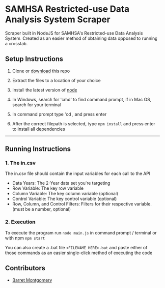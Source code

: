 # SAMHSA Restricted-use Data Analysis System Scraper

Scraper built in NodeJS for SAMHSA's Restricted-use Data Analysis System. Created as an easier method of obtaining data opposed to running a crosstab.

## Setup Instructions

1.  Clone or [download](https://github.com/austinoso/samhsa-rdas-scraper/archive/main.zip) this repo

2.  Extract the files to a location of your choice

3.  Install the latest version of [node](https://nodejs.org/en/download/)

4.  In Windows, search for 'cmd' to find command prompt, if in Mac OS, search for your terminal

5.  In command prompt type 'cd <filepath where you extracted the package>, and press enter

3.  After the correct filepath is selected, type `npm install` and press enter to install all dependencies

---

## Running Instructions

### 1. The in.csv

The in.csv file should contain the input variables for each call to the API

- Data Years: The 2-Year data set you're targeting
- Row Variable: The key row variable
- Column Variable: The key column variable (optional)
- Control Variable: The key control variable (optional)
- Row, Column, and Control Filters: Filters for their respective variable. (must be a number, optional)

### 2. Execution

To execute the program run `node main.js` in command prompt / terminal or with npm `npm start`

You can also create a .bat file `<FILENAME HERE>.bat` and paste either of those commands as an easier single-click method of executing the code

## Contributors

- [Barret Montgomery](https://www.linkedin.com/in/barrett-montgomery-b378167a/)
